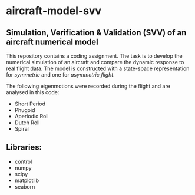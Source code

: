 # aircraft-model-svv

## Simulation, Verification & Validation (SVV) of an aircraft numerical model

This repository contains a coding assignment. The task is to develop the numerical simulation of an aircraft and compare the dynamic response to real flight data. The model is constructed with a state-space representation for *symmetric* and one for *asymmetric flight*.

The following eigenmotions were recorded during the flight and are analysed in this code:
- Short Period
- Phugoid
- Aperiodic Roll
- Dutch Roll
- Spiral

## Libraries:
- control
- numpy
- scipy
- matplotlib
- seaborn

